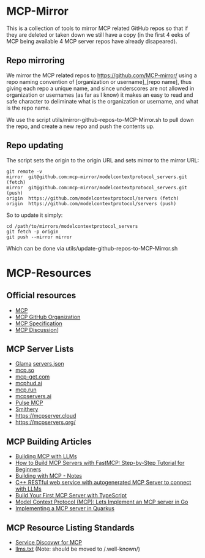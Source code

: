 # MCP-Mirror

This is a collection of tools to mirror MCP related GitHub repos so that if they are deleted or taken down we still have a copy (in the first 4 eeks of MCP being available 4 MCP server repos have already disapeared).

## Repo mirroring

We mirror the MCP related repos to https://github.com/MCP-mirror/ using a repo naming convention of [organization or username]_[repo name], thus giving each repo a unique name, and since underscores are not allowed in organization or usernames (as far as I know) it makes an easy to read and safe character to deliminate what is the organization or username, and what is the repo name.

We use the script utils/mirror-github-repos-to-MCP-Mirror.sh to pull down the repo, and create a new repo and push the contents up.

## Repo updating

The script sets the origin to the origin URL and sets mirror to the mirror URL:

```
git remote -v
mirror	git@github.com:mcp-mirror/modelcontextprotocol_servers.git (fetch)
mirror	git@github.com:mcp-mirror/modelcontextprotocol_servers.git (push)
origin	https://github.com/modelcontextprotocol/servers (fetch)
origin	https://github.com/modelcontextprotocol/servers (push)
```

So to update it simply:

```
cd /path/to/mirrors/modelcontextprotocol_servers
git fetch -p origin
git push --mirror mirror
```

Which can be done via utils/update-github-repos-to-MCP-Mirror.sh

# MCP-Resources

## Official resources

* [MCP](https://modelcontextprotocol.io/)
* [MCP GitHub Organization](https://github.com/modelcontextprotocol/)
* [MCP Specification](https://spec.modelcontextprotocol.io/specification/)
* [MCP Discussion](https://github.com/orgs/modelcontextprotocol/discussions)]

## MCP Server Lists

* [Glama](https://glama.ai/mcp/servers?attributes=) [servers.json](https://glama.ai/mcp/servers.json)
* [mcp.so](https://mcp.so/)
* [mcp-get.com](https://mcp-get.com/)
* [mcphud.ai](https://www.mcphub.ai/)
* [mcp.run](https://www.mcp.run/)
* [mcpservers.ai](https://www.mcpservers.ai/)
* [Pulse MCP](https://www.pulsemcp.com/)
* [Smithery](https://smithery.ai/)
* https://mcpserver.cloud
* https://mcpservers.org/

## MCP Building Articles

* [Building MCP with LLMs](https://modelcontextprotocol.io/tutorials/building-mcp-with-llms)
* [How to Build MCP Servers with FastMCP: Step-by-Step Tutorial for Beginners](https://medium.com/@pedro.aquino.se/how-to-build-mcp-servers-with-fastmcp-step-by-step-tutorial-for-beginners-0a6ddd1d3f95)
* [Building with MCP - Notes](https://llmindset.co.uk/posts/2024/12/mcp-build-notes/)
* [C++ RESTful web service with autogenerated MCP Server to connect with LLMs](https://medium.com/oatpp/c-restful-web-service-with-autogenerated-mcp-server-to-connect-with-llms-156d68bbb661)
* [Build Your First MCP Server with TypeScript](https://hackteam.io/blog/build-your-first-mcp-server-with-typescript-in-under-10-minutes/)
* [Model Context Protocol (MCP): Lets Implement an MCP server in Go](https://prasanthmj.github.io/ai/mcp-go/)
* [Implementing a MCP server in Quarkus](https://quarkus.io/blog/mcp-server/)

## MCP Resource Listing Standards

* [Service Discovwr for MCP](https://github.com/modelcontextprotocol/specification/discussions?discussions_q=is%3Aopen+well-known)
* [llms.txt](https://llmstxt.org/) (Note: should be moved to /.well-known/)
  
